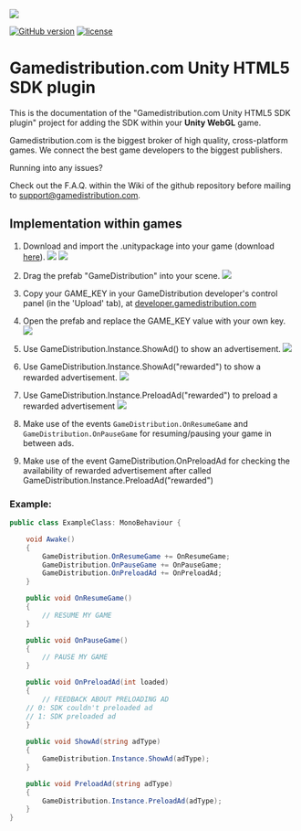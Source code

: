 ![](https://static.gamedistribution.com/wiki/TiysCcT.png)

[![GitHub version](https://img.shields.io/badge/version-1.0.0-green.svg)](https://github.com/GameDistribution/gd-sdk-unity/)
[![license](https://img.shields.io/github/license/mashape/apistatus.svg)](https://github.com/GameDistribution/gd-sdk-unity/blob/master/LICENSE)

# Gamedistribution.com Unity HTML5 SDK plugin
This is the documentation of the "Gamedistribution.com Unity HTML5 SDK plugin" project for adding the SDK within your <strong>Unity WebGL</strong> game.

Gamedistribution.com is the biggest broker of high quality, cross-platform games. We connect the best game developers to the biggest publishers.

Running into any issues? 

Check out the F.A.Q. within the Wiki of the github repository before mailing to support@gamedistribution.com.

## Implementation within games

 1. Download and import the .unitypackage into your game (download [here](https://github.com/GameDistribution/gd-sdk-unity/raw/master/GameDistribution_Unity.unitypackage)).
![](https://static.gamedistribution.com/wiki/gd-html5-sdk-unity-plugin/1.png)
![](https://static.gamedistribution.com/wiki/gd-html5-sdk-unity-plugin/2.png)

 1. Drag the prefab "GameDistribution" into your scene.
![](https://static.gamedistribution.com/wiki/gd-html5-sdk-unity-plugin/3.png)

 1. Copy your GAME_KEY in your GameDistribution developer's control panel (in the 'Upload' tab), at <a href="https://developer.gamedistribution.com" target="_blank">developer.gamedistribution.com</a>

 1. Open the prefab and replace the GAME_KEY value with your own key.
![](https://static.gamedistribution.com/wiki/gd-html5-sdk-unity-plugin/4.png)

 1. Use GameDistribution.Instance.ShowAd() to show an advertisement.
![](https://static.gamedistribution.com/wiki/gd-html5-sdk-unity-plugin/5.png)

 1. Use GameDistribution.Instance.ShowAd("rewarded") to show a rewarded advertisement.
![](https://static.gamedistribution.com/wiki/gd-html5-sdk-unity-plugin/6.png)
 
 1. Use GameDistribution.Instance.PreloadAd("rewarded") to preload a rewarded advertisement
![](https://static.gamedistribution.com/wiki/gd-html5-sdk-unity-plugin/7.png)

 1. Make use of the events `GameDistribution.OnResumeGame` and `GameDistribution.OnPauseGame` for resuming/pausing your game in between ads.

 1. Make use of the event GameDistribution.OnPreloadAd for checking the availability of rewarded advertisement after called GameDistribution.Instance.PreloadAd("rewarded")

### Example:

```csharp
public class ExampleClass: MonoBehaviour {

    void Awake()
    {
        GameDistribution.OnResumeGame += OnResumeGame;
        GameDistribution.OnPauseGame += OnPauseGame;
        GameDistribution.OnPreloadAd += OnPreloadAd;
    }

    public void OnResumeGame()
    {
        // RESUME MY GAME
    }

    public void OnPauseGame()
    {
        // PAUSE MY GAME
    }

    public void OnPreloadAd(int loaded)
    {
        // FEEDBACK ABOUT PRELOADING AD
	// 0: SDK couldn't preloaded ad
	// 1: SDK preloaded ad
    }
    
    public void ShowAd(string adType)
    {
        GameDistribution.Instance.ShowAd(adType);
    }

    public void PreloadAd(string adType)
    {
        GameDistribution.Instance.PreloadAd(adType);
    }
}
```
